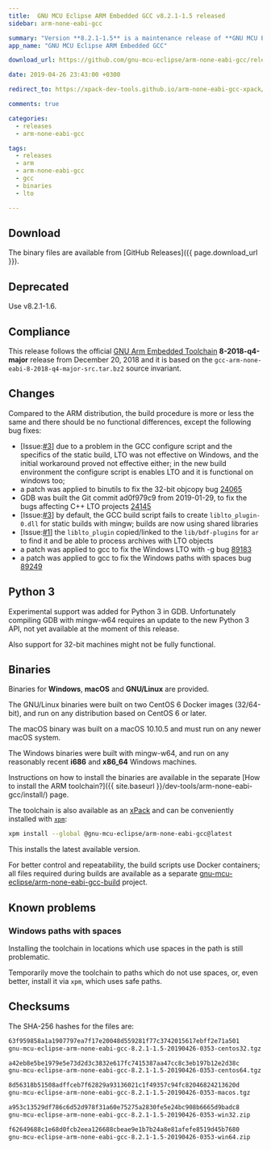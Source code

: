 ```yaml
---
title:  GNU MCU Eclipse ARM Embedded GCC v8.2.1-1.5 released
sidebar: arm-none-eabi-gcc

summary: "Version **8.2.1-1.5** is a maintenance release of **GNU MCU Eclipse ARM Embedded GCC** that fixes the bugs affecting Windows LTO builds, present in the previous release."
app_name: "GNU MCU Eclipse ARM Embedded GCC"

download_url: https://github.com/gnu-mcu-eclipse/arm-none-eabi-gcc/releases/tag/v8.2.1-1.5/

date: 2019-04-26 23:43:00 +0300

redirect_to: https://xpack-dev-tools.github.io/arm-none-eabi-gcc-xpack/blog/2019/04/26/arm-none-eabi-gcc-v8-2-1-1-5-released/

comments: true

categories:
  - releases
  - arm-none-eabi-gcc

tags:
  - releases
  - arm
  - arm-none-eabi-gcc
  - gcc
  - binaries
  - lto

---
```


## Download

The binary files are available from [GitHub Releases]({{ page.download_url }}).

## Deprecated

Use v8.2.1-1.6.

## Compliance

This release follows the official
[GNU Arm Embedded Toolchain](https://developer.arm.com/open-source/gnu-toolchain/gnu-rm)
**8-2018-q4-major** release from December 20, 2018 and it is based on the
`gcc-arm-none-eabi-8-2018-q4-major-src.tar.bz2` source invariant.

## Changes

Compared to the ARM distribution, the build procedure is more or less the
same and there should be no functional differences, except the following
bug fixes:

- [Issue:[#3](https://github.com/gnu-mcu-eclipse/arm-none-eabi-gcc-build/issues/3)]
  due to a problem in the GCC configure script and the specifics of the static
  build, LTO was not effective on Windows, and the initial workaround proved
  not effective either; in the new build environment the configure script is
  enables LTO and it is functional on windows too;
- a patch was applied to binutils to fix the 32-bit objcopy bug
  [24065](https://sourceware.org/bugzilla/show_bug.cgi?id=24065)
- GDB was built the Git commit ad0f979c9 from 2019-01-29, to fix the bugs
  affecting C++ LTO projects
  [24145](https://sourceware.org/bugzilla/show_bug.cgi?id=24145)
- [Issue:[#3](https://github.com/gnu-mcu-eclipse/arm-none-eabi-gcc-build/issues/3)]
  by default, the GCC build script fails to create `liblto_plugin-0.dll`
  for static builds with mingw; builds are now using shared libraries
- [Issue:[#1](https://github.com/gnu-mcu-eclipse/arm-none-eabi-gcc-build/issues/1)]
  the `liblto_plugin` copied/linked to the `lib/bdf-plugins` for `ar`
  to find it and be able to process archives with LTO objects
- a patch was applied to gcc to fix the Windows LTO with -g bug
  [89183](https://gcc.gnu.org/bugzilla/show_bug.cgi?id=89183)
- a patch was applied to gcc to fix the Windows paths with spaces bug
  [89249](https://gcc.gnu.org/bugzilla/show_bug.cgi?id=89249)

## Python 3

Experimental support was added for Python 3 in GDB. Unfortunately compiling
GDB with mingw-w64 requires an update to the new Python 3
API, not yet available at the moment of this release.

Also support for 32-bit machines might not be fully functional.

## Binaries

Binaries for **Windows**, **macOS** and **GNU/Linux** are provided.

The GNU/Linux binaries were built on two CentOS 6 Docker images (32/64-bit),
and run on any distribution based on CentOS 6 or later.

The macOS binary was built on a macOS 10.10.5 and must run on any newer
macOS system.

The Windows binaries were built with mingw-w64, and run on any reasonably
recent **i686** and **x86_64** Windows machines.

Instructions on how to install the binaries are available in the separate [How to install the ARM toolchain?]({{ site.baseurl }}/dev-tools/arm-none-eabi-gcc/install/) page.

The toolchain is also available as an
[xPack](https://www.npmjs.com/package/@gnu-mcu-eclipse/arm-none-eabi-gcc)
and can be conveniently installed with
[`xpm`](https://www.npmjs.com/package/xpm):

```sh
xpm install --global @gnu-mcu-eclipse/arm-none-eabi-gcc@latest
```

This installs the latest available version.

For better control and repeatability, the build scripts use Docker containers;
all files required during builds are available as a separate
[gnu-mcu-eclipse/arm-none-eabi-gcc-build](https://github.com/gnu-mcu-eclipse/arm-none-eabi-gcc-build)
project.

## Known problems

### Windows paths with spaces

Installing the toolchain in locations which use spaces in the path is still problematic.

Temporarily move the toolchain to paths which do not use spaces, or, even better, install it via `xpm`, which uses safe paths.

## Checksums

The SHA-256 hashes for the files are:

```txt
63f959858a1a1907797ea7f17e20048d559281f77c3742015617ebff2e71a501
gnu-mcu-eclipse-arm-none-eabi-gcc-8.2.1-1.5-20190426-0353-centos32.tgz

a42eb8e5be1979e5e73d2d3c3832e617fc7415387aa47cc8c3eb197b12e2d38c
gnu-mcu-eclipse-arm-none-eabi-gcc-8.2.1-1.5-20190426-0353-centos64.tgz

8d56318b51508adffceb7f62829a93136021c1f49357c94fc82046824213620d
gnu-mcu-eclipse-arm-none-eabi-gcc-8.2.1-1.5-20190426-0353-macos.tgz

a953c13529df786c6d52d978f31a60e75275a2830fe5e24bc908b6665d9badc8
gnu-mcu-eclipse-arm-none-eabi-gcc-8.2.1-1.5-20190426-0353-win32.zip

f62649688c1e68d0fcb2eea126688cbeae9e1b7b24a8e81afefe8519d45b7680
gnu-mcu-eclipse-arm-none-eabi-gcc-8.2.1-1.5-20190426-0353-win64.zip
```
